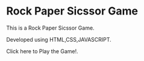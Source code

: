 # Rock Paper Sicssor Game

This is a Rock Paper Sicssor Game.

Developed using HTML,CSS,JAVASCRIPT.

Click here to Play the Game!. 
